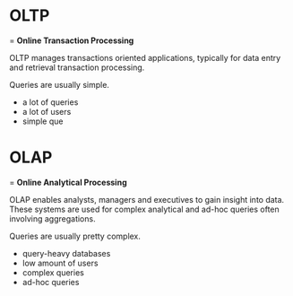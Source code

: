 # OLTP
= **Online Transaction Processing**

OLTP manages transactions oriented applications, typically for data entry and retrieval transaction processing.

Queries are usually simple.

- a lot of queries
- a lot of users
- simple que

# OLAP
= **Online Analytical Processing**

OLAP enables analysts, managers and executives to gain insight into data. These systems are used for complex analytical and ad-hoc queries often involving aggregations.

Queries are usually pretty complex.

- query-heavy databases
- low amount of users
- complex queries
- ad-hoc queries